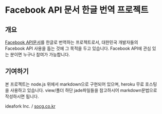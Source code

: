 # Facebook API 문서 한글 번역 프로젝트
## 개요
[Facebook API문서](http://developers.facebook.com/docs/)를 한글로 번역하는 프로젝트로서, 
대한민국 개발자들의 Facebook API 사용을 돕는 것에 그 목적을 두고 있습니다.
Facebook API에 관심 있는 분이면 누구나 참여가 가능합니다.
## 기여하기
본 프로젝트는 node.js 위에서 markdown으로 구현되어 있으며, heroku 무료 호스팅을 사용하고 있습니다.
view/폴더 하단 jade파일들을 참고하시어 markdown문법으로 작성하시면 됩니다.

ideafork Inc. / [socg.co.kr](http://socg.co.kr)
